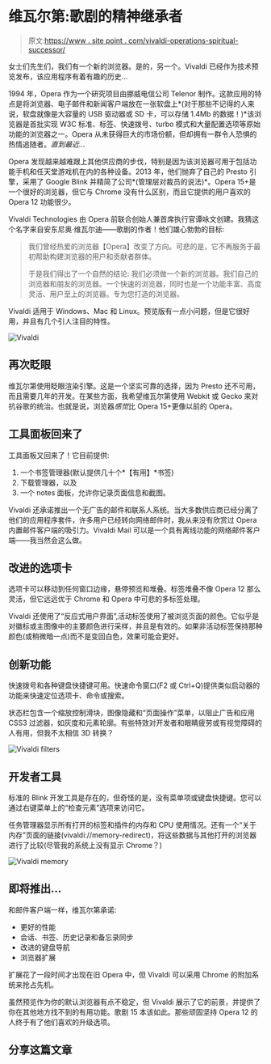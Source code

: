 # 维瓦尔第:歌剧的精神继承者

> 原文:[https://www . site point . com/vivaldi-operations-spiritual-successor/](https://www.sitepoint.com/vivaldi-operas-spiritual-successor/)

女士们先生们，我们有一个新的浏览器。是的，另一个。Vivaldi 已经作为技术预览发布，该应用程序有着有趣的历史…

1994 年，Opera 作为一个研究项目由挪威电信公司 Telenor 制作。这款应用的特点是将浏览器、电子邮件和新闻客户端放在一张软盘上*(对于那些不记得的人来说，软盘就像是大容量的 USB 驱动器或 SD 卡，可以存储 1.4Mb 的数据！)*该浏览器是首批实现 W3C 标准、标签、快速拨号、turbo 模式和大量配置选项等原始功能的浏览器之一。Opera 从未获得巨大的市场份额，但却拥有一群令人恐惧的热情追随者。*直到最近…*

Opera 发现越来越难跟上其他供应商的步伐，特别是因为该浏览器可用于包括功能手机和任天堂游戏机在内的各种设备。2013 年，他们抛弃了自己的 Presto 引擎，采用了 Google Blink 并精简了公司*(管理层对裁员的说法)*。Opera 15+是一个很好的浏览器，但它与 Chrome 没有什么区别，而且它提供的用户喜欢的 Opera 12 功能很少。

Vivaldi Technologies 由 Opera 前联合创始人兼首席执行官谭咏文创建。我猜这个名字来自安东尼奥·维瓦尔迪——歌剧的作者！他们雄心勃勃的目标:

> 我们曾经热爱的浏览器【Opera】改变了方向。可悲的是，它不再服务于最初帮助构建浏览器的用户和贡献者群体。
> 
> 于是我们得出了一个自然的结论:
> 我们必须做一个新的浏览器。我们自己的浏览器和朋友的浏览器。一个快速的浏览器，同时也是一个功能丰富、高度灵活、用户至上的浏览器。专为您打造的浏览器。

Vivaldi 适用于 Windows、Mac 和 Linux。预览版有一点小问题，但是它很好用，并且有几个引人注目的特性。

![Vivaldi](../Images/7ae1fa6d6dabb3dc12be14a272ff56b8.png)

## 再次眨眼

维瓦尔第使用眨眼渲染引擎。这是一个坚实可靠的选择，因为 Presto 还不可用，而且需要几年的开发。在某些方面，我希望维瓦尔第使用 Webkit 或 Gecko 来对抗谷歌的统治。也就是说，浏览器*感觉*比 Opera 15+更像以前的 Opera。

## 工具面板回来了

工具面板又回来了！它目前提供:

1.  一个书签管理器(默认提供几十个*【有用】*书签)
2.  下载管理器，以及
3.  一个 notes 面板，允许你记录页面信息和截图。

Vivaldi 还承诺推出一个无广告的邮件和联系人系统。当大多数供应商已经分离了他们的应用程序套件，许多用户已经转向网络邮件时，我从来没有欣赏过 Opera 内置邮件客户端的吸引力。Vivaldi Mail 可以是一个具有离线功能的网络邮件客户端——我当然会这么做。

## 改进的选项卡

选项卡可以移动到任何窗口边缘，悬停预览和堆叠。标签堆叠不像 Opera 12 那么灵活，但它远远优于 Chrome 和 Opera 中可悲的多标签处理。

Vivaldi 还使用了“反应式用户界面”,活动标签使用了被浏览页面的颜色。它似乎是对徽标或主图像中的主要颜色进行采样，并且是有效的。如果非活动标签保持那种颜色(或稍微暗一点)而不是变回白色，效果可能会更好。

## 创新功能

快速拨号和各种键盘快捷键可用。快速命令窗口(F2 或 Ctrl+Q)提供类似启动器的功能来快速定位选项卡、命令或搜索。

状态栏包含一个缩放控制滑块，图像隐藏和“页面操作”菜单，以阻止广告和应用 CSS3 过滤器，如灰度和元素轮廓。有些特效对开发者和眼睛疲劳或有视觉障碍的人有用，但我不太相信 3D 转换？

![Vivaldi filters](../Images/7360ede0d0889dd9450f78336823e64d.png)

## 开发者工具

标准的 Blink 开发工具是存在的，但奇怪的是，没有菜单项或键盘快捷键。您可以通过右键菜单上的“检查元素”选项来访问它。

任务管理器显示所有打开的标签和插件的内存和 CPU 使用情况。还有一个“关于内存”页面的链接(vivaldi://memory-redirect)，将这些数据与其他打开的浏览器进行了比较(尽管我的系统上没有显示 Chrome？)

![Vivaldi memory](../Images/5b7b2d24e0c4203998d675f543d15c66.png)

## 即将推出…

和邮件客户端一样，维瓦尔第承诺:

*   更好的性能
*   会话、书签、历史记录和备忘录同步
*   改进的键盘导航
*   浏览器扩展

扩展花了一段时间才出现在旧 Opera 中，但 Vivaldi 可以采用 Chrome 的附加系统来抢占先机。

虽然预览作为你的默认浏览器有点不稳定，但 Vivaldi 展示了它的前景，并提供了你在其他地方找不到的有用功能。歌剧 15 本该如此。那些顽固坚持 Opera 12 的人终于有了他们喜欢的升级选项。

## 分享这篇文章